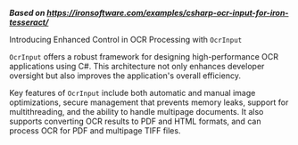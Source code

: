 ***Based on <https://ironsoftware.com/examples/csharp-ocr-input-for-iron-tesseract/>***

Introducing Enhanced Control in OCR Processing with `OcrInput`

`OcrInput` offers a robust framework for designing high-performance OCR applications using C#. This architecture not only enhances developer oversight but also improves the application's overall efficiency.

Key features of `OcrInput` include both automatic and manual image optimizations, secure management that prevents memory leaks, support for multithreading, and the ability to handle multipage documents. It also supports converting OCR results to PDF and HTML formats, and can process OCR for PDF and multipage TIFF files.